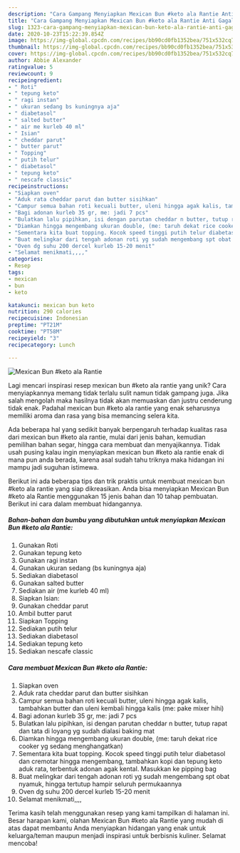 ```yaml
---
description: "Cara Gampang Menyiapkan Mexican Bun #keto ala Rantie Anti Gagal"
title: "Cara Gampang Menyiapkan Mexican Bun #keto ala Rantie Anti Gagal"
slug: 1323-cara-gampang-menyiapkan-mexican-bun-keto-ala-rantie-anti-gagal
date: 2020-10-23T15:22:39.854Z
image: https://img-global.cpcdn.com/recipes/bb90cd0fb1352bea/751x532cq70/mexican-bun-keto-ala-rantie-foto-resep-utama.jpg
thumbnail: https://img-global.cpcdn.com/recipes/bb90cd0fb1352bea/751x532cq70/mexican-bun-keto-ala-rantie-foto-resep-utama.jpg
cover: https://img-global.cpcdn.com/recipes/bb90cd0fb1352bea/751x532cq70/mexican-bun-keto-ala-rantie-foto-resep-utama.jpg
author: Abbie Alexander
ratingvalue: 5
reviewcount: 9
recipeingredient:
- " Roti"
- " tepung keto"
- " ragi instan"
- " ukuran sedang bs kuningnya aja"
- " diabetasol"
- " salted butter"
- " air me kurleb 40 ml"
- " Isian"
- " cheddar parut"
- " butter parut"
- " Topping"
- " putih telur"
- " diabetasol"
- " tepung keto"
- " nescafe classic"
recipeinstructions:
- "Siapkan oven"
- "Aduk rata cheddar parut dan butter sisihkan"
- "Campur semua bahan roti kecuali butter, uleni hingga agak kalis, tambahkan butter dan uleni kembali hingga kalis (me: pake mixer hihi)"
- "Bagi adonan kurleb 35 gr, me: jadi 7 pcs"
- "Bulatkan lalu pipihkan, isi dengan parutan cheddar n butter, tutup rapat dan tata di loyang yg sudah dialasi baking mat"
- "Diamkan hingga mengembang ukuran double, (me: taruh dekat rice cooker yg sedang menghangatkan)"
- "Sementara kita buat topping. Kocok speed tinggi putih telur diabetasol dan cremotar hingga mengembang, tambahkan kopi dan tepung keto aduk rata, terbentuk adonan agak kental. Masukkan ke pipping bag"
- "Buat melingkar dari tengah adonan roti yg sudah mengembang spt obat nyamuk, hingga tertutup hampir seluruh permukaannya"
- "Oven dg suhu 200 dercel kurleb 15-20 menit"
- "Selamat menikmati,,,,"
categories:
- Resep
tags:
- mexican
- bun
- keto

katakunci: mexican bun keto 
nutrition: 290 calories
recipecuisine: Indonesian
preptime: "PT21M"
cooktime: "PT58M"
recipeyield: "3"
recipecategory: Lunch

---
```



![Mexican Bun #keto ala Rantie](https://img-global.cpcdn.com/recipes/bb90cd0fb1352bea/751x532cq70/mexican-bun-keto-ala-rantie-foto-resep-utama.jpg)

Lagi mencari inspirasi resep mexican bun #keto ala rantie yang unik? Cara menyiapkannya memang tidak terlalu sulit namun tidak gampang juga. Jika salah mengolah maka hasilnya tidak akan memuaskan dan justru cenderung tidak enak. Padahal mexican bun #keto ala rantie yang enak seharusnya memiliki aroma dan rasa yang bisa memancing selera kita.

Ada beberapa hal yang sedikit banyak berpengaruh terhadap kualitas rasa dari mexican bun #keto ala rantie, mulai dari jenis bahan, kemudian pemilihan bahan segar, hingga cara membuat dan menyajikannya. Tidak usah pusing kalau ingin menyiapkan mexican bun #keto ala rantie enak di mana pun anda berada, karena asal sudah tahu triknya maka hidangan ini mampu jadi suguhan istimewa.




Berikut ini ada beberapa tips dan trik praktis untuk membuat mexican bun #keto ala rantie yang siap dikreasikan. Anda bisa menyiapkan Mexican Bun #keto ala Rantie menggunakan 15 jenis bahan dan 10 tahap pembuatan. Berikut ini cara dalam membuat hidangannya.

<!--inarticleads1-->

##### Bahan-bahan dan bumbu yang dibutuhkan untuk menyiapkan Mexican Bun #keto ala Rantie:

1. Gunakan  Roti
1. Gunakan  tepung keto
1. Gunakan  ragi instan
1. Gunakan  ukuran sedang (bs kuningnya aja)
1. Sediakan  diabetasol
1. Gunakan  salted butter
1. Sediakan  air (me kurleb 40 ml)
1. Siapkan  Isian:
1. Gunakan  cheddar parut
1. Ambil  butter parut
1. Siapkan  Topping
1. Sediakan  putih telur
1. Sediakan  diabetasol
1. Sediakan  tepung keto
1. Sediakan  nescafe classic




<!--inarticleads2-->

##### Cara membuat Mexican Bun #keto ala Rantie:

1. Siapkan oven
1. Aduk rata cheddar parut dan butter sisihkan
1. Campur semua bahan roti kecuali butter, uleni hingga agak kalis, tambahkan butter dan uleni kembali hingga kalis (me: pake mixer hihi)
1. Bagi adonan kurleb 35 gr, me: jadi 7 pcs
1. Bulatkan lalu pipihkan, isi dengan parutan cheddar n butter, tutup rapat dan tata di loyang yg sudah dialasi baking mat
1. Diamkan hingga mengembang ukuran double, (me: taruh dekat rice cooker yg sedang menghangatkan)
1. Sementara kita buat topping. Kocok speed tinggi putih telur diabetasol dan cremotar hingga mengembang, tambahkan kopi dan tepung keto aduk rata, terbentuk adonan agak kental. Masukkan ke pipping bag
1. Buat melingkar dari tengah adonan roti yg sudah mengembang spt obat nyamuk, hingga tertutup hampir seluruh permukaannya
1. Oven dg suhu 200 dercel kurleb 15-20 menit
1. Selamat menikmati,,,,




Terima kasih telah menggunakan resep yang kami tampilkan di halaman ini. Besar harapan kami, olahan Mexican Bun #keto ala Rantie yang mudah di atas dapat membantu Anda menyiapkan hidangan yang enak untuk keluarga/teman maupun menjadi inspirasi untuk berbisnis kuliner. Selamat mencoba!
